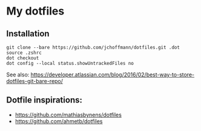 # My dotfiles

## Installation
```
git clone --bare https://github.com/jchoffmann/dotfiles.git .dot
source .zshrc
dot checkout
dot config --local status.showUntrackedFiles no
```

See also: https://developer.atlassian.com/blog/2016/02/best-way-to-store-dotfiles-git-bare-repo/

## Dotfile inspirations:
* https://github.com/mathiasbynens/dotfiles
* https://github.com/ahmetb/dotfiles

